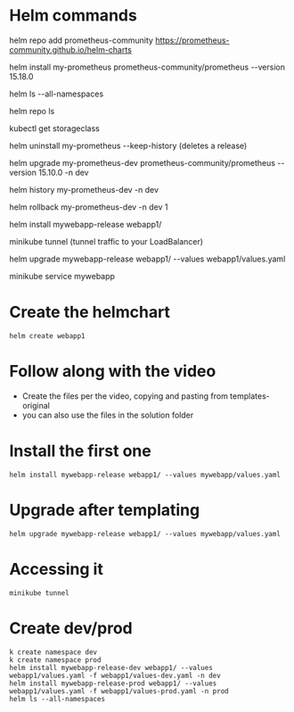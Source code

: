 # Helm commands
helm repo add prometheus-community https://prometheus-community.github.io/helm-charts

helm install my-prometheus prometheus-community/prometheus --version 15.18.0

helm ls --all-namespaces

helm repo  ls

kubectl get storageclass

 helm uninstall my-prometheus --keep-history (deletes a release)

 helm upgrade my-prometheus-dev prometheus-community/prometheus --version 15.10.0 -n dev

 helm history my-prometheus-dev -n dev

 helm rollback my-prometheus-dev -n dev 1

 helm install mywebapp-release webapp1/

 minikube tunnel (tunnel traffic to your LoadBalancer)

 helm upgrade mywebapp-release webapp1/ --values webapp1/values.yaml

 minikube service mywebapp

 # Create the helmchart
```
helm create webapp1
```


# Follow along with the video
- Create the files per the video, copying and pasting from templates-original
- you can also use the files in the solution folder

# Install the first one
```
helm install mywebapp-release webapp1/ --values mywebapp/values.yaml
```

# Upgrade after templating
```
helm upgrade mywebapp-release webapp1/ --values mywebapp/values.yaml
```

# Accessing it
```
minikube tunnel
```

# Create dev/prod
```
k create namespace dev
k create namespace prod
helm install mywebapp-release-dev webapp1/ --values webapp1/values.yaml -f webapp1/values-dev.yaml -n dev
helm install mywebapp-release-prod webapp1/ --values webapp1/values.yaml -f webapp1/values-prod.yaml -n prod
helm ls --all-namespaces
```